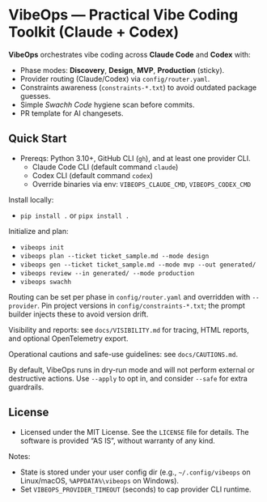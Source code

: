 # VibeOps — Practical Vibe Coding Toolkit (Claude + Codex)

**VibeOps** orchestrates vibe coding across **Claude Code** and **Codex** with:
- Phase modes: **Discovery**, **Design**, **MVP**, **Production** (sticky).
- Provider routing (Claude/Codex) via `config/router.yaml`.
- Constraints awareness (`constraints-*.txt`) to avoid outdated package guesses.
- Simple *Swachh Code* hygiene scan before commits.
- PR template for AI changesets.

## Quick Start
- Prereqs: Python 3.10+, GitHub CLI (`gh`), and at least one provider CLI.
  - Claude Code CLI (default command `claude`)
  - Codex CLI (default command `codex`)
  - Override binaries via env: `VIBEOPS_CLAUDE_CMD`, `VIBEOPS_CODEX_CMD`

Install locally:
- `pip install .` or `pipx install .`

Initialize and plan:
- `vibeops init`
- `vibeops plan --ticket ticket_sample.md --mode design`
- `vibeops gen --ticket ticket_sample.md --mode mvp --out generated/`
- `vibeops review --in generated/ --mode production`
- `vibeops swachh`

Routing can be set per phase in `config/router.yaml` and overridden with `--provider`.
Pin project versions in `config/constraints-*.txt`; the prompt builder injects these to avoid version drift.

Visibility and reports: see `docs/VISIBILITY.md` for tracing, HTML reports, and optional OpenTelemetry export.

Operational cautions and safe-use guidelines: see `docs/CAUTIONS.md`.

By default, VibeOps runs in dry-run mode and will not perform external or destructive actions. Use `--apply` to opt in, and consider `--safe` for extra guardrails.

## License
- Licensed under the MIT License. See the `LICENSE` file for details. The software is provided “AS IS”, without warranty of any kind.

Notes:
- State is stored under your user config dir (e.g., `~/.config/vibeops` on Linux/macOS, `%APPDATA%\vibeops` on Windows).
- Set `VIBEOPS_PROVIDER_TIMEOUT` (seconds) to cap provider CLI runtime.
